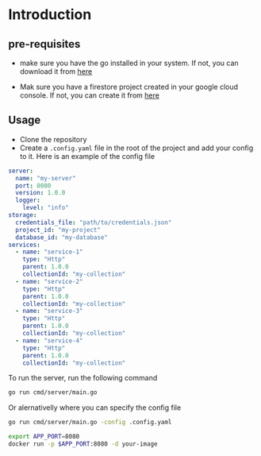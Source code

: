 # Introduction

## pre-requisites

- make sure you have the go installed in your system. If not, you can download it from [here](https://golang.org/dl/)

- Mak sure you have a firestore project created in your google cloud console. If not, you can create it from [here](https://console.cloud.google.com/firestore)

## Usage

- Clone the repository
- Create a `.config.yaml` file in the root of the project and add your config to it. Here is an example of the config file

``` yaml
server:
  name: "my-server"
  port: 8080
  version: 1.0.0
  logger:
    level: "info"
storage:
  credentials_file: "path/to/credentials.json"
  project_id: "my-project"
  database_id: "my-database"
services:
  - name: "service-1"
    type: "Http"
    parent: 1.0.0
    collectionId: "my-collection"
  - name: "service-2"
    type: "Http"
    parent: 1.0.0
    collectionId: "my-collection"
  - name: "service-3"
    type: "Http"
    parent: 1.0.0
    collectionId: "my-collection"
  - name: "service-4"
    type: "Http"
    parent: 1.0.0
    collectionId: "my-collection"

```

To run the server, run the following command

``` bash
go run cmd/server/main.go
```

Or alernativelly where you can specify the config file

``` bash
go run cmd/server/main.go -config .config.yaml
```

``` bash
export APP_PORT=8080
docker run -p $APP_PORT:8080 -d your-image
```
